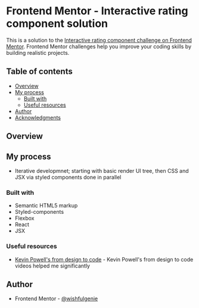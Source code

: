 # Frontend Mentor - Interactive rating component solution

This is a solution to the [Interactive rating component challenge on Frontend Mentor](https://www.frontendmentor.io/challenges/article-preview-component-dYBN_pYFT). Frontend Mentor challenges help you improve your coding skills by building realistic projects. 

## Table of contents

- [Overview](#overview)
- [My process](#my-process)
  - [Built with](#built-with)
  - [Useful resources](#useful-resources)
- [Author](#author)
- [Acknowledgments](#acknowledgments)


## Overview

## My process

- Iterative developmnet; starting with basic render UI tree, then CSS and JSX via styled components done in parallel

### Built with

- Semantic HTML5 markup
- Styled-components
- Flexbox
- React
- JSX

### Useful resources

- [Kevin Powell's from design to code](https://www.youtube.com/watch?v=B2WL6KkqhLQ&list=PL4-IK0AVhVjPKyc9UTHzx9xUnZYTGGi2b) - Kevin Powell's from design to code videos helped me significantly

## Author

- Frontend Mentor - [@wishfulgenie](https://www.frontendmentor.io/profile/wishfulgenie)